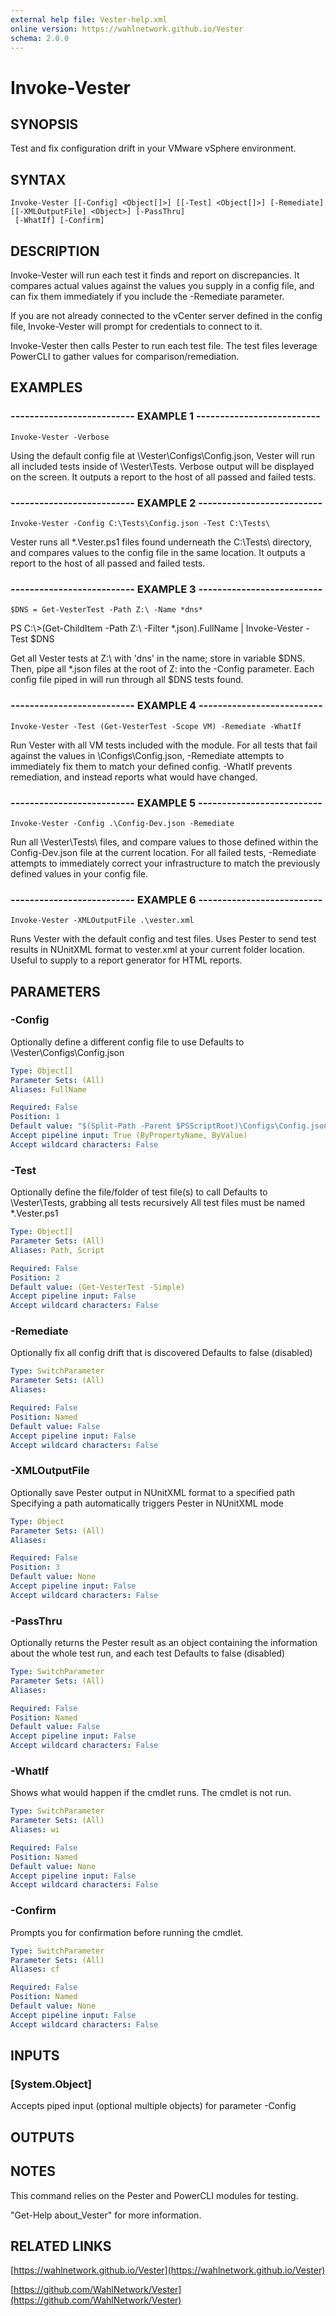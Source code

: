 ```yaml
---
external help file: Vester-help.xml
online version: https://wahlnetwork.github.io/Vester
schema: 2.0.0
---
```


# Invoke-Vester

## SYNOPSIS
Test and fix configuration drift in your VMware vSphere environment.

## SYNTAX

```
Invoke-Vester [[-Config] <Object[]>] [[-Test] <Object[]>] [-Remediate] [[-XMLOutputFile] <Object>] [-PassThru]
 [-WhatIf] [-Confirm]
```

## DESCRIPTION
Invoke-Vester will run each test it finds and report on discrepancies.
It compares actual values against the values you supply in a config file,
and can fix them immediately if you include the -Remediate parameter.

If you are not already connected to the vCenter server defined in the
config file, Invoke-Vester will prompt for credentials to connect to it.

Invoke-Vester then calls Pester to run each test file.
The test files
leverage PowerCLI to gather values for comparison/remediation.

## EXAMPLES

### -------------------------- EXAMPLE 1 --------------------------
```
Invoke-Vester -Verbose
```

Using the default config file at \Vester\Configs\Config.json,
Vester will run all included tests inside of \Vester\Tests\.
Verbose output will be displayed on the screen.
It outputs a report to the host of all passed and failed tests.

### -------------------------- EXAMPLE 2 --------------------------
```
Invoke-Vester -Config C:\Tests\Config.json -Test C:\Tests\
```

Vester runs all *.Vester.ps1 files found underneath the C:\Tests\ directory,
and compares values to the config file in the same location.
It outputs a report to the host of all passed and failed tests.

### -------------------------- EXAMPLE 3 --------------------------
```
$DNS = Get-VesterTest -Path Z:\ -Name *dns*
```

PS C:\\\>(Get-ChildItem -Path Z:\ -Filter *.json).FullName | Invoke-Vester -Test $DNS

Get all Vester tests at Z:\ with 'dns' in the name; store in variable $DNS.
Then, pipe all *.json files at the root of Z: into the -Config parameter.
Each config file piped in will run through all $DNS tests found.

### -------------------------- EXAMPLE 4 --------------------------
```
Invoke-Vester -Test (Get-VesterTest -Scope VM) -Remediate -WhatIf
```

Run Vester with all VM tests included with the module.
For all tests that fail against the values in \Configs\Config.json,
-Remediate attempts to immediately fix them to match your defined config.
-WhatIf prevents remediation, and instead reports what would have changed.

### -------------------------- EXAMPLE 5 --------------------------
```
Invoke-Vester -Config .\Config-Dev.json -Remediate
```

Run all \Vester\Tests\ files, and compare values to those defined within
the Config-Dev.json file at the current location.
For all failed tests, -Remediate attempts to immediately correct your
infrastructure to match the previously defined values in your config file.

### -------------------------- EXAMPLE 6 --------------------------
```
Invoke-Vester -XMLOutputFile .\vester.xml
```

Runs Vester with the default config and test files.
Uses Pester to send test results in NUnitXML format to vester.xml
at your current folder location.
Useful to supply to a report generator for HTML reports.

## PARAMETERS

### -Config
Optionally define a different config file to use
Defaults to \Vester\Configs\Config.json

```yaml
Type: Object[]
Parameter Sets: (All)
Aliases: FullName

Required: False
Position: 1
Default value: "$(Split-Path -Parent $PSScriptRoot)\Configs\Config.json"
Accept pipeline input: True (ByPropertyName, ByValue)
Accept wildcard characters: False
```

### -Test
Optionally define the file/folder of test file(s) to call
Defaults to \Vester\Tests\, grabbing all tests recursively
All test files must be named *.Vester.ps1

```yaml
Type: Object[]
Parameter Sets: (All)
Aliases: Path, Script

Required: False
Position: 2
Default value: (Get-VesterTest -Simple)
Accept pipeline input: False
Accept wildcard characters: False
```

### -Remediate
Optionally fix all config drift that is discovered
Defaults to false (disabled)

```yaml
Type: SwitchParameter
Parameter Sets: (All)
Aliases: 

Required: False
Position: Named
Default value: False
Accept pipeline input: False
Accept wildcard characters: False
```

### -XMLOutputFile
Optionally save Pester output in NUnitXML format to a specified path
Specifying a path automatically triggers Pester in NUnitXML mode

```yaml
Type: Object
Parameter Sets: (All)
Aliases: 

Required: False
Position: 3
Default value: None
Accept pipeline input: False
Accept wildcard characters: False
```

### -PassThru
Optionally returns the Pester result as an object containing the information about the whole test run, and each test
Defaults to false (disabled)

```yaml
Type: SwitchParameter
Parameter Sets: (All)
Aliases: 

Required: False
Position: Named
Default value: False
Accept pipeline input: False
Accept wildcard characters: False
```

### -WhatIf
Shows what would happen if the cmdlet runs.
The cmdlet is not run.

```yaml
Type: SwitchParameter
Parameter Sets: (All)
Aliases: wi

Required: False
Position: Named
Default value: None
Accept pipeline input: False
Accept wildcard characters: False
```

### -Confirm
Prompts you for confirmation before running the cmdlet.

```yaml
Type: SwitchParameter
Parameter Sets: (All)
Aliases: cf

Required: False
Position: Named
Default value: None
Accept pipeline input: False
Accept wildcard characters: False
```

## INPUTS

### [System.Object]
Accepts piped input (optional multiple objects) for parameter -Config

## OUTPUTS

## NOTES
This command relies on the Pester and PowerCLI modules for testing.

"Get-Help about_Vester" for more information.

## RELATED LINKS

[https://wahlnetwork.github.io/Vester](https://wahlnetwork.github.io/Vester)

[https://github.com/WahlNetwork/Vester](https://github.com/WahlNetwork/Vester)

